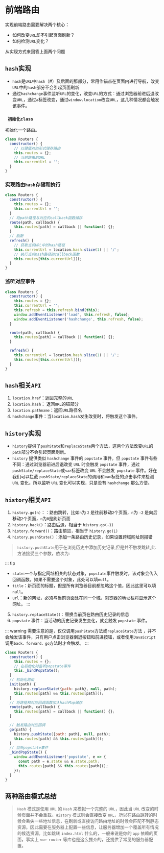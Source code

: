 # 前端路由
实现前端路由需要解决两个核心：
- 如何改变`URL`却不引起页面刷新？
- 如何检测`URL`变化？

从实现方式来回答上面两个问题

## `hash`实现
- `hash`是`URL`中`hash`（#）及后面的那部分，常用作锚点在页面内进行导航，改变`URL`中的`hash`部分不会引起页面刷新
- 通过`hashchange`事件监听`URL`的变化，改变`URL`的方式：通过浏览器前进后退改变`URL`，通过`a`标签改变，通过`window.location`改变`URL`，这几种情况都会触发该事件。

### ` 初始化class`
初始化一个路由。
```js
class Routers {
  constructor() {
    // 以键值对的形式储存路由
    this.routes = {};
    // 当前路由的URL
    this.currentUrl = '';
  }
}
```

### 实现路由`hash`存储和执行
```js
class Routers {
  constructor() {
    this.routes = {};
    this.currentUrl = '';
  }
  // 将path路径与对应的callback函数储存
  route(path, callback) {
    this.routes[path] = callback || function() {};
  }
  // 刷新
  refresh() {
    // 获取当前URL中的hash路径
    this.currentUrl = location.hash.slice(1) || '/';
    // 执行当前hash路径的callback函数
    this.routes[this.currentUrl]();
  }
}
```

### 监听对应事件
```js
class Routers {
  constructor() {
    this.routes = {};
    this.currentUrl = '';
    this.refresh = this.refresh.bind(this);
    window.addEventListener('load', this.refresh, false);
    window.addEventListener('hashchange', this.refresh, false);
  }

  route(path, callback) {
    this.routes[path] = callback || function() {};
  }

  refresh() {
    this.currentUrl = location.hash.slice(1) || '/';
    this.routes[this.currentUrl]();
  }
}
```

## `hash`相关`API`
1. `location.href`：返回完整的`URL`
2. `location.hash`： 返回`URL`的锚部分
3. `location.pathname`：返回`URL`路径名
4. `hashchange`事件：当`location.hash`发生改变时，将触发这个事件。

## `history`实现
- `history`提供了`pushState`和`replaceState`两个方法，这两个方法改变`URL`的`path`部分不会引起页面刷新。
- `history` 提供类似 `hashchange` 事件的 `popstate` 事件，但 `popstate` 事件有些不同：通过浏览器前进后退改变 `URL` 时会触发 `popstate` 事件，通过`pushState/replaceState`或`<a>`标签改变 `URL` 不会触发` popstate` 事件。好在我们可以拦截 `pushState/replaceState`的调用和`<a>`标签的点击事件来检测 `URL` 变化，所以监听 `URL` 变化可以实现，只是没有 `hashchange` 那么方便。

## `history`相关`API`
1. `history.go(n)`：：路由跳转，比如`n`为 `2` 是往前移动`2`个页面，`n`为 `-2` 是向后移动`2`个页面，`n`为`0`是刷新页面
2. `history.back()`：路由后退，相当于 `history.go(-1)`
3. `history.forward()`：路由前进，相当于 `history.go(1)`
4. `history.pushState()`：添加一条路由历史记录，如果设置跨域网址则报错
> `history.pushState`用于在浏览历史中添加历史记录,但是并不触发跳转,此方法接受三个参数，依次为:

::: tip
- `state`:一个与指定网址相关的状态对象，`popstate`事件触发时，该对象会传入回调函数。如果不需要这个对象，此处可以填`null`。
- `title`：新页面的标题，但是所有浏览器目前都忽略这个值，因此这里可以填`null`。
- `url`：新的网址，必须与当前页面处在同一个域。浏览器的地址栏将显示这个网址。
:::

5. `history.replaceState()`：替换当前页在路由历史记录的信息
6. `popstate` 事件：当活动的历史记录发生变化，就会触发 `popstate` 事件。

::: warning
需要注意的是，仅仅调用`pushState`方法或`replaceState`方法 ，并不会触发该事件，只有用户点击浏览器倒退按钮和前进按钮，或者使用`JavaScript`调用`back、forward、go`方法时才会触发。
:::

```js
class Routers {
  constructor() {
    this.routes = {};
    // 在初始化时监听popstate事件
    this._bindPopState();
  }
  // 初始化路由
  init(path) {
    history.replaceState({path: path}, null, path);
    this.routes[path] && this.routes[path]();
  }
  // 将路径和对应回调函数加入hashMap储存
  route(path, callback) {
    this.routes[path] = callback || function() {};
  }

  // 触发路由对应回调
  go(path) {
    history.pushState({path: path}, null, path);
    this.routes[path] && this.routes[path]();
  }
  // 监听popstate事件
  _bindPopState() {
    window.addEventListener('popstate', e => {
      const path = e.state && e.state.path;
      this.routes[path] && this.routes[path]();
    });
  }
}
```

## 两种路由模式总结
> `Hash` 模式是使用 `URL` 的 `Hash` 来模拟一个完整的 `URL`，因此当 `URL` 改变的时候页面并不会重载。`History` 模式则会直接改变 `URL`，所以在路由跳转的时候会丢失一些地址信息，在刷新或直接访问路由地址的时候会匹配不到静态资源。因此需要在服务器上配置一些信息，让服务器增加一个覆盖所有情况的候选资源，比如跳转 `index.html` 什么的，一般来说是你的 `app` 依赖的页面，事实上 `vue-router` 等库也是这么推介的，还提供了常见的服务器配置。